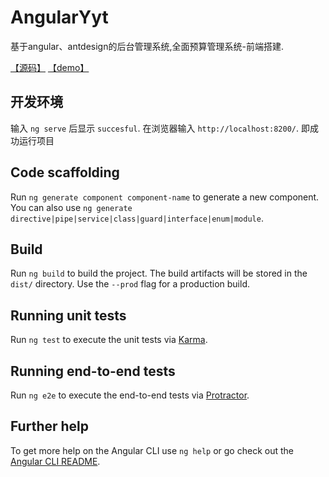 # AngularYyt

基于angular、antdesign的后台管理系统,全面预算管理系统-前端搭建.

[【源码】](https://github.com/luohong123/angular-yt)
[【demo】](https://luohong123.github.io/angular-yt/demo/index.html)
## 开发环境

输入 `ng serve` 后显示 `succesful`. 在浏览器输入 `http://localhost:8200/`. 即成功运行项目

## Code scaffolding

Run `ng generate component component-name` to generate a new component. You can also use `ng generate directive|pipe|service|class|guard|interface|enum|module`.

## Build

Run `ng build` to build the project. The build artifacts will be stored in the `dist/` directory. Use the `--prod` flag for a production build.

## Running unit tests

Run `ng test` to execute the unit tests via [Karma](https://karma-runner.github.io).

## Running end-to-end tests

Run `ng e2e` to execute the end-to-end tests via [Protractor](http://www.protractortest.org/).

## Further help

To get more help on the Angular CLI use `ng help` or go check out the [Angular CLI README](https://github.com/angular/angular-cli/blob/master/README.md).
